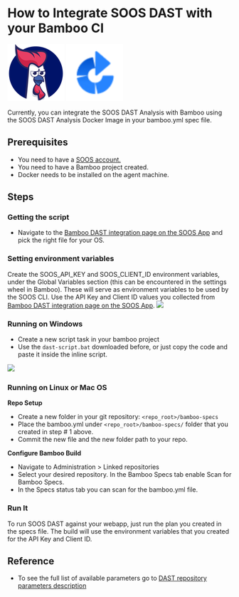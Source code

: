# How to Integrate SOOS DAST with your Bamboo CI

<div>
<img src="../assets/img/SOOS-Icon.png" alt="SOOS" width="128" height="128">
<img src="../assets/img/bamboo.png" alt="bamboo" width="128" height="128">
</div>

Currently, you can integrate the SOOS DAST Analysis with Bamboo using the SOOS DAST Analysis Docker Image in your bamboo.yml spec file.

## Prerequisites
- You need to have a [SOOS account.](https://app.soos.io/register)
- You need to have a Bamboo project created.
- Docker needs to be installed on the agent machine.

## Steps

### **Getting the script**
* Navigate to the [Bamboo DAST integration page on the SOOS App](https://app.soos.io/integrate/dast?id=bamboo) and pick the right file for your OS.

### **Setting environment variables**
Create the SOOS_API_KEY and SOOS_CLIENT_ID environment variables, under the Global Variables section (this can be encountered in the settings wheel in Bamboo). These will serve as environment variables to be used by the SOOS CLI. Use the API Key and Client ID values you collected from [Bamboo DAST integration page on the SOOS App](https://app.soos.io/integrate/dast?id=bamboo).
<img src="../assets/img/bamboo-global-variables.png">

### **Running on Windows**

* Create a new script task in your bamboo project
* Use the `dast-script.bat` downloaded before, or just copy the code and paste it inside the inline script.
<img src="../assets/img/bamboo-dast-script.png">

### **Running on Linux or Mac OS**

**Repo Setup**

* Create a new folder in your git repository: `<repo_root>/bamboo-specs`
* Place the bamboo.yml under  `<repo_root>/bamboo-specs/` folder that you created in step # 1 above.
* Commit the new file and the new folder path to your repo.

**Configure Bamboo Build**

* Navigate to Administration > Linked repositories 
* Select your desired repository. In the Bamboo Specs tab enable Scan for Bamboo Specs. 
* In the Specs status tab you can scan for the bamboo.yml file.

### Run It
To run SOOS DAST against your webapp, just run the plan you created in the specs file. The build will use the environment variables that you created for the API Key and Client ID.

## Reference
* To see the full list of available parameters go to [DAST repository parameters description](https://github.com/soos-io/soos-dast#parameters)
